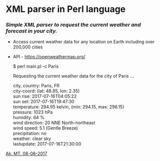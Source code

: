# XML parser in Perl language

### *Simple XML parser to request the current weather and forecast in your city.* 

* Access current weather data for any location on Earth including over 200,000 cities
* API - https://openweathermap.org/


	$ perl main.pl -c  Paris  

	Requesting the current weather data for the city of  Paris ...  


	city, country: Paris, FR  
	city-coord: (lat: 48.85, lon: 2.35)  
	sun rise: 2017-07-16T04:05:22  
	sun set: 2017-07-16T19:47:30  
	temperature: 294.95 kelvin, (min: 294.15, max: 296.15)  
	pressure: 1023 hPa  
	humidity: 64 %  
	wind direction: 20 NNE North-northeast  
	wind speed: 5.1 (Gentle Breeze)  
	precipitation: no  
	weather: clear sky  
	lastupdate: 2017-07-16T21:30:00  



[Ak. MT. 08-08-2017](http://akmtir.com/)  
